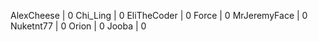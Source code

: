 AlexCheese          |   0
Chi_Ling            |   0
EliTheCoder         |   0
Force               |   0
MrJeremyFace        |   0
Nuketnt77           |   0
Orion               |   0
Jooba               |   0